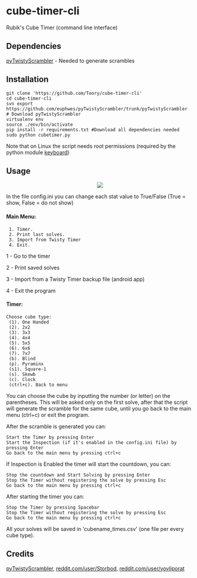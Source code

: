 # cube-timer-cli
Rubik's Cube Timer (command line interface)

## Dependencies

[pyTwistyScrambler](https://github.com/euphwes/pyTwistyScrambler) - Needed to generate scrambles

## Installation

	git clone 'https://github.com/Toory/cube-timer-cli'
	cd cube-timer-cli
	svn export https://github.com/euphwes/pyTwistyScrambler/trunk/pyTwistyScrambler  # Download pyTwistyScrambler
	virtualenv env
	source ./env/bin/activate
	pip install -r requirements.txt #Download all dependencies needed
	sudo python cubetimer.py
	
Note that on Linux the script needs root permissions (required by the python module [keyboard](https://github.com/boppreh/keyboard))

## Usage
<p align="center"> 
  <img src="https://i.imgur.com/m60wgcp.gif">
</p>

In the file config.ini you can change each stat value to True/False (True = show, False = do not show)  

#### Main Menu:

     1. Timer.
     2. Print last solves.
     3. Import from Twisty Timer
     4. Exit.


1 - Go to the timer

2 - Print saved solves

3 - Import from a Twisty Timer backup file (android app)

4 - Exit the program

#### Timer:

	Choose cube type:
	 (1). One Handed
	 (2). 2x2
	 (3). 3x3
	 (4). 4x4
	 (5). 5x5
	 (6). 6x6
	 (7). 7x7
	 (b). Blind
	 (p). Pyraminx
	 (s1). Square-1
	 (s). Skewb
	 (c). Clock
	 (ctrl+c). Back to menu

You can choose the cube by inputting the number (or letter) on the parentheses.
This will be asked only on the first solve, after that the script will generate the scramble for the same cube,
until you go back to the main menu (ctrl+c) or exit the program.

After the scramble is generated you can:

    Start the Timer by pressing Enter
    Start the Inspection (if it's enabled in the config.ini file) by pressing Enter
    Go back to the main menu by pressing ctrl+c
    
If Inspection is Enabled the timer will start the countdown, you can:

    Stop the countdown and Start Solving by pressing Enter
    Stop the Timer without registering the solve by pressing Esc
    Go back to the main menu by pressing ctrl+c
    

After starting the timer you can:

    Stop the Timer by pressing Spacebar
    Stop the Timer without registering the solve by pressing Esc
    Go back to the main menu by pressing ctrl+c

All your solves will be saved in 'cubename_times.csv' (one file per every cube type).

## Credits

   [pyTwistyScrambler](https://github.com/euphwes/pyTwistyScrambler),
   [reddit.com/user/Storbod](https://github.com/Storbod/Python-Cube-Timer),
   [reddit.com/user/yovliporat](https://www.reddit.com/user/yovliporat)


	
